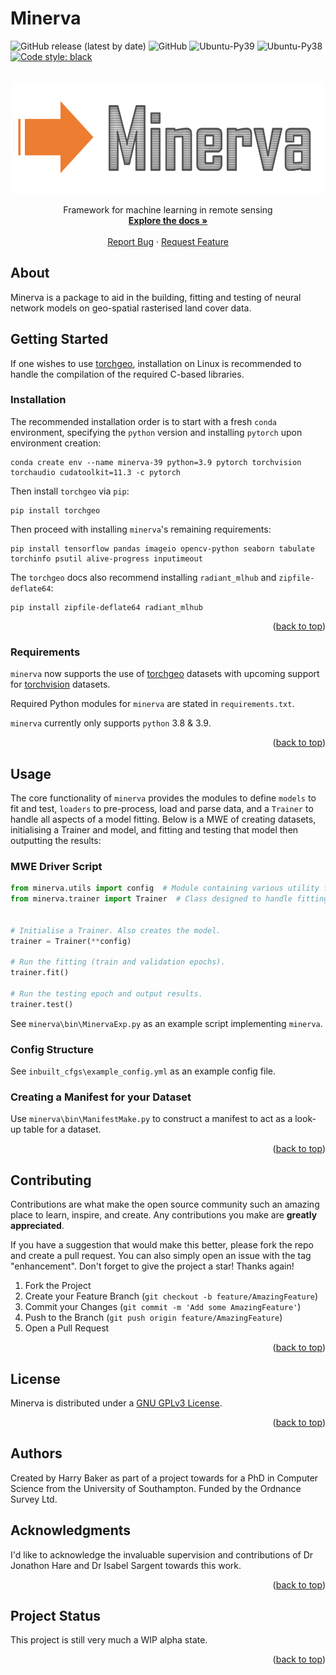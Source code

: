 # Minerva

![GitHub release (latest by date)](https://img.shields.io/github/v/release/Pale-Blue-Dot-97/Minerva) ![GitHub](https://img.shields.io/github/license/Pale-Blue-Dot-97/Minerva) ![Ubuntu-Py39](https://github.com/Pale-Blue-Dot-97/Minerva/actions/workflows/ubuntu_tests_39.yml/badge.svg) ![Ubuntu-Py38](https://github.com/Pale-Blue-Dot-97/Minerva/actions/workflows/ubuntu_tests_38.yml/badge.svg) [![Code style: black](https://img.shields.io/badge/code%20style-black-000000.svg)](https://github.com/psf/black)



<!-- PROJECT LOGO -->
<br />
<div align="center">
  <a href="https://github.com/othneildrew/Best-README-Template">
    <img src="images/Minerva_logo.png" alt="Logo" width="500" height="180">
  </a>
  <p align="center">
    Framework for machine learning in remote sensing
    <br />
    <a href="https://github.com/Pale-Blue-Dot-97/Minerva/gh-pages"><strong>Explore the docs »</strong></a>
    <br />
    <br />
    <a href="https://github.com/Pale-Blue-Dot-97/Minerva/issues">Report Bug</a>
    ·
    <a href="https://github.com/Pale-Blue-Dot-97/Minerva/issues">Request Feature</a>
  </p>
</div>

## About
Minerva is a package to aid in the building, fitting and testing of neural network models on geo-spatial
rasterised land cover data.


## Getting Started

If one wishes to use [torchgeo](https://pypi.org/project/torchgeo/), installation on Linux is recommended to handle the
compilation of the required C-based libraries.

### Installation

The recommended installation order is to start with a fresh `conda` environment, specifying the `python`
version and installing `pytorch` upon environment creation:

```shell
conda create env --name minerva-39 python=3.9 pytorch torchvision torchaudio cudatoolkit=11.3 -c pytorch
```

Then install `torchgeo` via `pip`:

```shell
pip install torchgeo
```

Then proceed with installing `minerva`'s remaining requirements:

```shell
pip install tensorflow pandas imageio opencv-python seaborn tabulate torchinfo psutil alive-progress inputimeout
```

The `torchgeo` docs also recommend installing `radiant_mlhub` and `zipfile-deflate64`:

```shell
pip install zipfile-deflate64 radiant_mlhub
```

<p align="right">(<a href="#top">back to top</a>)</p>

### Requirements

`minerva` now supports the use of [torchgeo](https://torchgeo.readthedocs.io/en/latest/)
datasets with upcoming support for [torchvision](https://pytorch.org/vision/stable/index.html) datasets.

Required Python modules for `minerva` are stated in `requirements.txt`.

`minerva` currently only supports `python` 3.8 & 3.9.

<p align="right">(<a href="#top">back to top</a>)</p>

## Usage

The core functionality of `minerva` provides the modules to define `models` to fit and test, `loaders` to pre-process,
load and parse data, and a `Trainer` to handle all aspects of a model fitting. Below is a MWE of creating datasets,
initialising a Trainer and model, and fitting and testing that model then outputting the results:

### MWE Driver Script

```python
from minerva.utils import config  # Module containing various utility functions.
from minerva.trainer import Trainer  # Class designed to handle fitting of model.


# Initialise a Trainer. Also creates the model.
trainer = Trainer(**config)

# Run the fitting (train and validation epochs).
trainer.fit()

# Run the testing epoch and output results.
trainer.test()
```

See `minerva\bin\MinervaExp.py` as an example script implementing `minerva`.

### Config Structure

See `inbuilt_cfgs\example_config.yml` as an example config file.

### Creating a Manifest for your Dataset

Use `minerva\bin\ManifestMake.py` to construct a manifest to act as a look-up table for a dataset.

<p align="right">(<a href="#top">back to top</a>)</p>

<!-- CONTRIBUTING -->
## Contributing

Contributions are what make the open source community such an amazing place to learn, inspire, and create. Any contributions you make are **greatly appreciated**.

If you have a suggestion that would make this better, please fork the repo and create a pull request. You can also simply open an issue with the tag "enhancement".
Don't forget to give the project a star! Thanks again!

1. Fork the Project
2. Create your Feature Branch (`git checkout -b feature/AmazingFeature`)
3. Commit your Changes (`git commit -m 'Add some AmazingFeature'`)
4. Push to the Branch (`git push origin feature/AmazingFeature`)
5. Open a Pull Request

<p align="right">(<a href="#top">back to top</a>)</p>

## License

Minerva is distributed under a [GNU GPLv3 License](https://choosealicense.com/licenses/gpl-3.0/).

<p align="right">(<a href="#top">back to top</a>)</p>

## Authors

Created by Harry Baker as part of a project towards for a PhD in Computer Science from the
University of Southampton. Funded by the Ordnance Survey Ltd.


## Acknowledgments
I'd like to acknowledge the invaluable supervision and contributions of Dr Jonathon Hare and
Dr Isabel Sargent towards this work.

<p align="right">(<a href="#top">back to top</a>)</p>

## Project Status

This project is still very much a WIP alpha state.

<p align="right">(<a href="#top">back to top</a>)</p>
